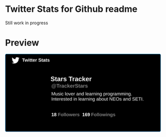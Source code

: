 # Twitter Stats for Github readme
Still work in progress

# Preview
<img src="https://raw.githubusercontent.com/abh80/github-readme-stats/master/src/twitter/preview.svg"/>
